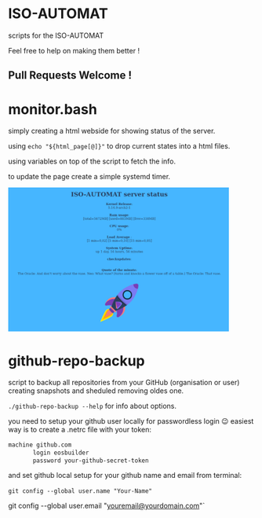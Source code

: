 # ISO-AUTOMAT
scripts for the ISO-AUTOMAT

Feel free to help on making them better !

## Pull Requests Welcome !

# monitor.bash

simply creating a html webside for showing status of the server.

using `echo "${html_page[@]}"` to drop current states into a html files.

using variables on top of the script to fetch the info.

to update the page create a simple systemd timer.

<img src="https://raw.githubusercontent.com/killajoe/ISO-AUTOMAT/main/iso-automat-stat.png" width="450">

# github-repo-backup

script to backup all repositories from your GitHub (organisation or user) creating snapshots and sheduled removing oldes one.

`./github-repo-backup --help` for info about options.

you need to setup your github user locally for passwordless login :wink:
easiest way is to create a .netrc file with your token:

```
machine github.com
       login eosbuilder
       password your-github-secret-token
```

and set github local setup for your github name and email from terminal:


`git config --global user.name "Your-Name"`

git config --global user.email "youremail@yourdomain.com"`



